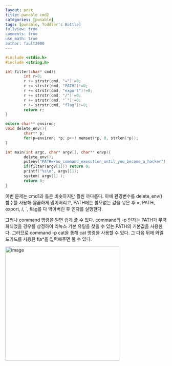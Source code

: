 ```yaml
---
layout: post
title: pwnable cmd2
categories: [pwnable]
tags: [pwnable, Toddler's Bottle]
fullview: true
comments: true
use_math: true
author: fault2000
---
```


```c
#include <stdio.h>
#include <string.h>

int filter(char* cmd){
        int r=0;
        r += strstr(cmd, "=")!=0;
        r += strstr(cmd, "PATH")!=0;
        r += strstr(cmd, "export")!=0;
        r += strstr(cmd, "/")!=0;
        r += strstr(cmd, "`")!=0;
        r += strstr(cmd, "flag")!=0;
        return r;
}

extern char** environ;
void delete_env(){
        char** p;
        for(p=environ; *p; p++) memset(*p, 0, strlen(*p));
}

int main(int argc, char* argv[], char** envp){
        delete_env();
        putenv("PATH=/no_command_execution_until_you_become_a_hacker");
        if(filter(argv[1])) return 0;
        printf("%s\n", argv[1]);
        system( argv[1] );
        return 0;
}
```

이번 문제는 cmd1과 틀은 비슷하지만 훨씬 까다롭다. 아예 환경변수를 delete_env() 함수를 사용해 깔끔하게 밀어버리고, PATH에는 쓸모없는 값을 넣은 후 =, PATH, export, /, `, flag를 다 막아버린 후 인자를 실행한다.  

그러나 command 명령을 알면 쉽게 풀 수 있다. command의 -p 인자는 PATH가 무력화되었을 경우를 상정하여 리눅스 기본 유틸을 찾을 수 있는 PATH의 기본값을 사용한다. 그러므로 command -p cat을 통해 cat 명령을 사용할 수 있다. 그 다음 뒤에 와일드카드를 사용한 fla*을 입력해주면 풀 수 있다.   

<img width="356" alt="image" src="https://user-images.githubusercontent.com/73513005/195394821-898385b7-285f-42b6-919a-4e43e8472740.png">